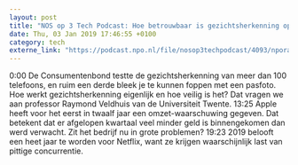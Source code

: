 ```yaml
---
layout: post
title: "NOS op 3 Tech Podcast: Hoe betrouwbaar is gezichtsherkenning op je telefoon?"
date: Thu, 03 Jan 2019 17:46:55 +0100
category: tech
externe_link: "https://podcast.npo.nl/file/nosop3techpodcast/4093/nporadio1_nosop3techpodcast_20190103_nos-op-3-tech-podcast-hoe-betrouwbaar-is-gezichtsherkenning-op-je-telefoon.mp3"
---
```


0:00 De Consumentenbond testte de gezichtsherkenning van meer dan 100 telefoons, en ruim een derde bleek je te kunnen foppen met een pasfoto. Hoe werkt gezichtsherkenning eigenlijk en hoe veilig is het? Dat vragen we aan professor Raymond Veldhuis van de Universiteit Twente.
13:25 Apple heeft voor het eerst in twaalf jaar een omzet-waarschuwing gegeven. Dat betekent dat er afgelopen kwartaal veel minder geld is binnengekomen dan werd verwacht. Zit het bedrijf nu in grote problemen?
19:23 2019 belooft een heet jaar te worden voor Netflix, want ze krijgen waarschijnlijk last van pittige concurrentie.<img src="http://feeds.feedburner.com/~r/nosop3-tech-podcast/~4/m2imf_4Xce8" height="1" width="1" alt=""/>
